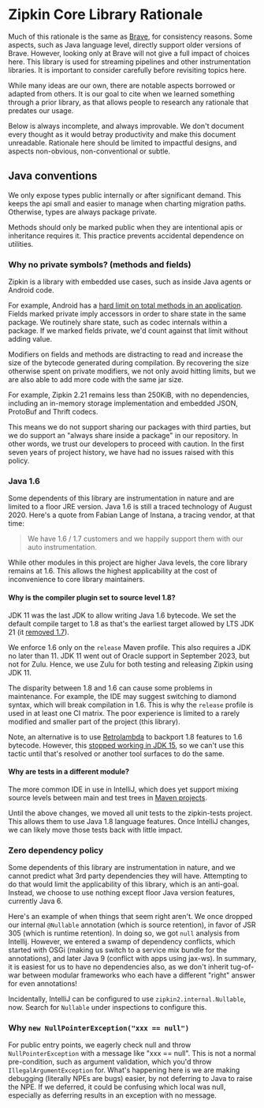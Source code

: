 Zipkin Core Library Rationale
==============

Much of this rationale is the same as [Brave](https://github.com/openzipkin/brave/blob/master/brave/RATIONALE.md), for consistency reasons. Some
aspects, such as Java language level, directly support older versions of Brave.
However, looking only at Brave will not give a full impact of choices here.
This library is used for streaming pipelines and other instrumentation
libraries. It is important to consider carefully before revisiting topics here.

While many ideas are our own, there are notable aspects borrowed or adapted
from others. It is our goal to cite when we learned something through a prior
library, as that allows people to research any rationale that predates our
usage.

Below is always incomplete, and always improvable. We don't document every
thought as it would betray productivity and make this document unreadable.
Rationale here should be limited to impactful designs, and aspects non-obvious,
non-conventional or subtle.

## Java conventions
We only expose types public internally or after significant demand. This keeps
the api small and easier to manage when charting migration paths. Otherwise,
types are always package private.

Methods should only be marked public when they are intentional apis or
inheritance requires it. This practice prevents accidental dependence on
utilities.

### Why no private symbols? (methods and fields)
Zipkin is a library with embedded use cases, such as inside Java agents or
Android code.

For example, Android has a [hard limit on total methods in an application](https://developer.android.com/studio/build/multidex#avoid).
Fields marked private imply accessors in order to share state in the same
package. We routinely share state, such as codec internals within a package.
If we marked fields private, we'd count against that limit without adding
value.

Modifiers on fields and methods are distracting to read and increase the size
of the bytecode generated during compilation. By recovering the size otherwise
spent on private modifiers, we not only avoid hitting limits, but we are also
able to add more code with the same jar size.

For example, Zipkin 2.21 remains less than 250KiB, with no dependencies,
including an in-memory storage implementation and embedded JSON, ProtoBuf and
Thrift codecs.

This means we do not support sharing our packages with third parties, but we
do support an "always share inside a package" in our repository. In other
words, we trust our developers to proceed with caution. In the first seven
years of project history, we have had no issues raised with this policy.

### Java 1.6
Some dependents of this library are instrumentation in nature and are limited
to a floor JRE version. Java 1.6 is still a traced technology of August 2020.
Here's a quote from Fabian Lange of Instana, a tracing vendor, at that time:

> We have 1.6 / 1.7 customers and we happily support them with our auto instrumentation.

While other modules in this project are higher Java levels, the core library
remains at 1.6. This allows the highest applicability at the cost of
inconvenience to core library maintainers.

#### Why is the compiler plugin set to source level 1.8?
JDK 11 was the last JDK to allow writing Java 1.6 bytecode. We set the default
compile target to 1.8 as that's the earliest target allowed by LTS JDK 21 (it
[removed 1.7](https://bugs.openjdk.org/browse/JDK-8173605)).

We enforce 1.6 only on the `release` Maven profile. This also requires a JDK no
later than 11. JDK 11 went out of Oracle support in September 2023, but not for
Zulu. Hence, we use Zulu for both testing and releasing Zipkin using JDK 11.

The disparity between 1.8 and 1.6 can cause some problems in maintenance. For
example, the IDE may suggest switching to diamond syntax, which will break
compilation in 1.6. This is why the `release` profile is used in at least one
CI matrix. The poor experience is limited to a rarely modified and smaller part
of the project (this library).

Note, an alternative is to use [Retrolambda](https://github.com/luontola/retrolambda) to backport 1.8 features to 1.6
bytecode. However, this [stopped working in JDK 15](https://github.com/luontola/retrolambda/issues/161), so we can't use this tactic
until that's resolved or another tool surfaces to do the same.

#### Why are tests in a different module?
The more common IDE in use in IntelliJ, which does yet support mixing source
levels between main and test trees in [Maven projects](https://youtrack.jetbrains.com/issue/IDEA-85478).

Until the above changes, we moved all unit tests to the zipkin-tests project.
This allows them to use Java 1.8 language features. Once IntelliJ changes, we
can likely move those tests back with little impact.

### Zero dependency policy
Some dependents of this library are instrumentation in nature, and we cannot
predict what 3rd party dependencies they will have. Attempting to do that would
limit the applicability of this library, which is an anti-goal. Instead, we
choose to use nothing except floor Java version features, currently Java 6.

Here's an example of when things that seem right aren't. We once dropped our
internal `@Nullable` annotation (which is source retention), in favor of JSR
305 (which is runtime retention). In doing so, we got `null` analysis from
Intellij. However, we entered a swamp of dependency conflicts, which started
with OSGi (making us switch to a service mix bundle for the annotations), and
later Java 9 (conflict with apps using jax-ws). In summary, it is easiest for
us to have no dependencies also, as we don't inherit tug-of-war between modular
frameworks who each have a different "right" answer for even annotations!

Incidentally, IntelliJ can be configured to use `zipkin2.internal.Nullable`, now.
Search for `Nullable` under inspections to configure this.

### Why `new NullPointerException("xxx == null")`
For public entry points, we eagerly check null and throw `NullPointerException`
with a message like "xxx == null". This is not a normal pre-condition, such as
argument validation, which you'd throw `IllegalArgumentException` for. What's
happening here is we are making debugging (literally NPEs are bugs) easier, by
not deferring to Java to raise the NPE. If we deferred, it could be confusing
which local was null, especially as deferring results in an exception with no
message.


